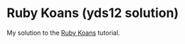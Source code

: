 # Ruby Koans (yds12 solution)

My solution to the [Ruby Koans][1] tutorial.

[1]: http://rubykoans.com/
